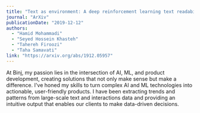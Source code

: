 ```yaml
---
title: "Text as environment: A deep reinforcement learning text readability assessment model"
journal: "ArXiv"
publicationDate: "2019-12-12"
authors:
  - "Hamid Mohammadi"
  - "Seyed Hossein Khasteh"
  - "Tahereh Firoozi"
  - "Taha Samavati"
link: "https://arxiv.org/abs/1912.05957"
---
```


At Binj, my passion lies in the intersection of AI, ML, and product development, creating solutions that not only make sense but make a difference. I've honed my skills to turn complex AI and ML technologies into actionable, user-friendly products. I have been extracting trends and patterns from large-scale text and interactions data and providing an intuitive output that enables our clients to make data-driven decisions.